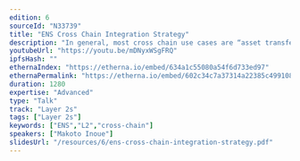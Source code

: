 ```yaml
---
edition: 6
sourceId: "N33739"
title: "ENS Cross Chain Integration Strategy"
description: "In general, most cross chain use cases are “asset transfer” for bridges to cross tokens from one chain to another then each application deploys the exact copy from L1 to other chains. However, ENS (Ethereum Name Service) has a set of unique challenges because ENS functions as a “global address book” to resolve addresses on any chains from any wallets. We have received lots of requests from chains and dapp developers about how to integrate ENS into their chain of choice and I am going to explain"
youtubeUrl: "https://youtu.be/mDNyxWSgFRQ"
ipfsHash: ""
ethernaIndex: "https://etherna.io/embed/634a1c55080a54f6d733ed97"
ethernaPermalink: "https://etherna.io/embed/602c34c7a37314a22385c49910848aafb9d19f4ce2b25cb03b46c211da80dd83"
duration: 1280
expertise: "Advanced"
type: "Talk"
track: "Layer 2s"
tags: ["Layer 2s"]
keywords: ["ENS","L2","cross-chain"]
speakers: ["Makoto Inoue"]
slidesUrl: "/resources/6/ens-cross-chain-integration-strategy.pdf"
---
```


